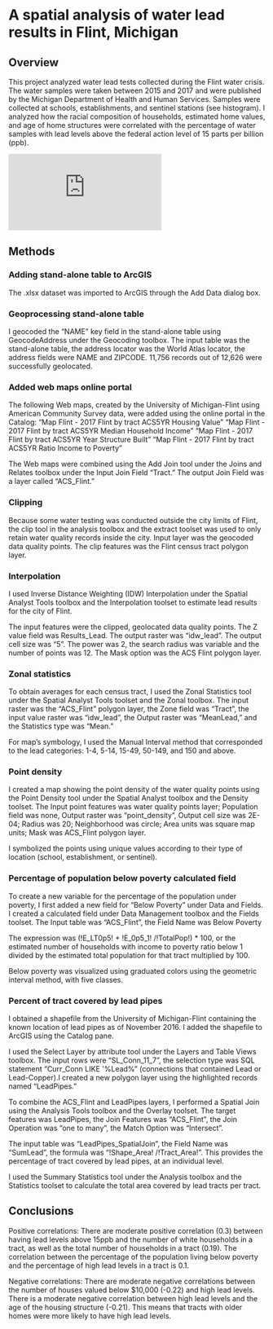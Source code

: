 # A spatial analysis of water lead results in Flint, Michigan

## Overview

This project analyzed water lead tests collected during the Flint water crisis. The water samples were taken between 2015 and 2017 and were published by the Michigan Department of Health and Human Services. Samples were collected at schools, establishments, and sentinel stations (see histogram). I analyzed how the racial composition of households, estimated home values, and age of home structures were correlated with the percentage of water samples with lead levels above the federal action level of 15 parts per billion (ppb).

![alt text](https://github.com/ilsep93/Geospatial-Lead-Results/blob/master/Paniagua_URP520_Poster.pdf)

## Methods

### Adding stand-alone table to ArcGIS

The .xlsx dataset was imported to ArcGIS through the Add Data dialog box.

### Geoprocessing stand-alone table

I geocoded the “NAME” key field in the stand-alone table using GeocodeAddress under the Geocoding toolbox. The input table was the stand-alone table, the address locator was the World Atlas locator, the address fields were NAME and ZIPCODE. 11,756 records out of 12,626 were successfully geolocated.

### Added web maps online portal

The following Web maps, created by the University of Michigan-Flint using American Community Survey data, were added using the online portal in the Catalog:
“Map Flint - 2017 Flint by tract ACS5YR Housing Value”
“Map Flint - 2017 Flint by tract ACS5YR Median Household Income”
“Map Flint - 2017 Flint by tract ACS5YR Year Structure Built”
“Map Flint - 2017 Flint by tract ACS5YR Ratio Income to Poverty”

The Web maps were combined using the Add Join tool under the Joins and Relates toolbox under the Input Join Field “Tract.” The output Join Field was a layer called “ACS_Flint.”

### Clipping

Because some water testing was conducted outside the city limits of Flint, the clip tool in the analysis toolbox and the extract toolset was used to only retain water quality records inside the city. Input layer was the geocoded data quality points. The clip features was the Flint census tract polygon layer.

### Interpolation

I used Inverse Distance Weighting (IDW) Interpolation under the Spatial Analyst Tools toolbox and the Interpolation toolset to estimate lead results for the city of Flint.

The input features were the clipped, geolocated data quality points. The Z value field was Results_Lead. The output raster was “idw_lead”. The output cell size was “5”. The power was 2, the search radius was variable and the number of points was 12.  The Mask option was the ACS Flint polygon layer.

### Zonal statistics

To obtain averages for each census tract, I used the Zonal Statistics tool under the Spatial Analyst Tools toolset and the Zonal toolbox. The input raster was the “ACS_Flint” polygon layer, the Zone field was “Tract”, the input value raster was “idw_lead”, the Output raster was “MeanLead,” and the Statistics type was “Mean.”

For map’s symbology, I used the Manual Interval method that corresponded to the lead categories: 1-4, 5-14, 15-49, 50-149, and 150 and above.

### Point density

I created a map showing the point density of the water quality points using the Point Density tool under the Spatial Analyst toolbox and the Density toolset. The Input point features was water quality points layer; Population field was none, Output raster was “point_density”, Output cell size was 2E-04; Radius was 20; Neighborhood was circle; Area units was square map units; Mask was ACS_Flint polygon layer.

I symbolized the points using unique values according to their type of location (school, establishment, or sentinel).

### Percentage of population below poverty calculated field

To create a new variable for the percentage of the population under poverty, I first added a new field for “Below Poverty” under Data and Fields.
I created a calculated field under Data Management toolbox and the Fields toolset. 
The Input table was “ACS_Flint”, the  Field Name was Below Poverty

The expression was (!E_LT0p5! + !E_0p5_1! /!TotalPop!) * 100, or the estimated number of households with income to poverty ratio below 1 divided by the estimated total population for that tract multiplied by 100.

Below poverty was visualized using graduated colors using the geometric interval method, with five classes.

### Percent of tract covered by lead pipes

I obtained a shapefile from the University of Michigan-Flint containing the known location of lead pipes as of November 2016. I added the shapefile to ArcGIS using the Catalog pane.

I used the Select Layer by attribute tool under the Layers and Table Views toolbox. The input rows were “SL_Conn_11_7”, the selection type was SQL statement “Curr_Conn LIKE '%Lead%” (connections that contained Lead or Lead-Copper).I created a new polygon layer using the highlighted records named “LeadPipes.”

To combine the ACS_Flint and LeadPipes layers, I performed a Spatial Join using the Analysis Tools toolbox and the Overlay toolset. The target features was LeadPipes, the Join Features was “ACS_Flint”, the Join Operation was “one to many”, the Match Option was “Intersect”. 

The input table was “LeadPipes_SpatialJoin”, the Field Name was “SumLead”, the formula was “!Shape_Area! /!Tract_Area!”. This provides the percentage of tract covered by lead pipes, at an individual level.

I used the Summary Statistics tool under the Analysis toolbox and the Statistics toolset to calculate the total area covered by lead tracts per tract.

## Conclusions

Positive correlations:
There are moderate positive correlation (0.3) between having lead levels above 15ppb and the number of white households in a tract, as well as the total number of households in a tract (0.19). The correlation between the percentage of the population living below poverty and the percentage of high lead levels in a tract is 0.1.

Negative correlations:
There are moderate negative correlations between the number of houses valued below $10,000 (-0.22) and high lead levels. There is a moderate negative correlation between high lead levels and the age of the housing structure (-0.21). This means that tracts with older homes were more likely to have high lead levels.
